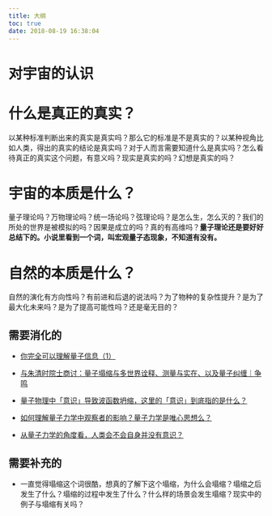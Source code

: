 ```yaml
---
title: 大纲
toc: true
date: 2018-08-19 16:38:04
---
```

# 对宇宙的认识

# 什么是真正的真实？

以某种标准判断出来的真实是真实吗？那么它的标准是不是真实的？以某种视角比如人类，得出的真实的结论是真实吗？对于人而言需要知道什么是真实吗？怎么看待真正的真实这个问题，有意义吗？现实是真实的吗？幻想是真实的吗？

# 宇宙的本质是什么？

量子理论吗？万物理论吗？统一场论吗？弦理论吗？是怎么生，怎么灭的？我们的所处的世界是被模拟的吗？因果是成立的吗？真的有高维吗？**量子理论还是要好好总结下的。小说里看到一个词，叫宏观量子态现象，不知道有没有。**

# 自然的本质是什么？


自然的演化有方向性吗？有前进和后退的说法吗？为了物种的复杂性提升？是为了最大化未来吗？是为了提高可能性吗？还是毫无目的？



## 需要消化的

- [你完全可以理解量子信息（1）](https://zhuanlan.zhihu.com/p/29923925)

- [与朱清时院士商讨：量子塌缩与多世界诠释、测量与实在、以及量子纠缠｜争鸣](https://zhuanlan.zhihu.com/p/26978028)
- [量子物理中「意识」导致波函数坍缩，这里的「意识」到底指的是什么？](https://www.zhihu.com/question/19708569)
- [如何理解量子力学中观察者的影响？量子力学是唯心思想么？](https://www.zhihu.com/question/20381480)
- [从量子力学的角度看，人类会不会自身并没有意识？](https://www.zhihu.com/question/265828285)



## 需要补充的

- 一直觉得塌缩这个词很酷，想真的了解下这个塌缩，为什么会塌缩？塌缩之后发生了什么？塌缩的过程中发生了什么？什么样的场景会发生塌缩？现实中的例子与塌缩有关吗？
